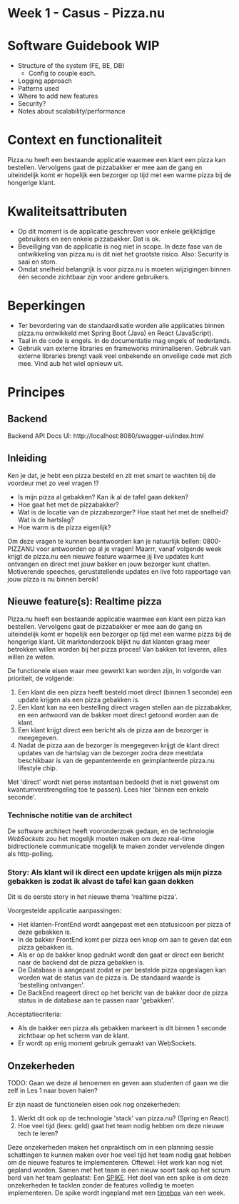# Week 1 - Casus - Pizza.nu

# Software Guidebook WIP

- Structure of the system (FE, BE, DB)
    - Config to couple each.
- Logging approach
- Patterns used
- Where to add new features
- Security?
- Notes about scalability/performance

# Context en functionaliteit

Pizza.nu heeft een bestaande applicatie waarmee een klant een pizza kan bestellen. Vervolgens gaat de pizzabakker er mee aan de gang en uiteindelijk komt er hopelijk een bezorger op tijd met een warme pizza bij de hongerige klant.

# Kwaliteitsattributen

- Op dit moment is de applicatie geschreven voor enkele gelijktijdige gebruikers en een enkele pizzabakker. Dat is ok.
- Beveiliging van de applicatie is nog niet in scope. In deze fase van de ontwikkeling van pizza.nu is dit niet het grootste risico. Also: Security is saai en stom.
-  Omdat snelheid belangrijk is voor pizza.nu is moeten wijzigingen binnen één seconde zichtbaar zijn voor andere gebruikers.


# Beperkingen

- Ter bevordering van de standaardisatie worden alle applicaties binnen pizza.nu ontwikkeld met Spring Boot (Java) en React (JavaScript).
- Taal in de code is engels. In de documentatie mag engels of nederlands.
- Gebruik van externe libraries en frameworks minimaliseren. Gebruik van externe libraries brengt vaak veel onbekende en onveilige code met zich mee. Vind aub het wiel opnieuw uit.

# Principes



## 

## Backend

Backend API Docs UI: http://localhost:8080/swagger-ui/index.html

## Inleiding

Ken je dat, je hebt een pizza besteld en zit met smart te wachten bij de voordeur met zo veel vragen !?

- Is mijn pizza al gebakken? Kan ik al de tafel gaan dekken?
- Hoe gaat het met de pizzabakker? 
- Wat is de locatie van de pizzabezorger? Hoe staat het met de snelheid? Wat is de hartslag?
- Hoe warm is de pizza eigenlijk? 

Om deze vragen te kunnen beantwoorden kan je natuurlijk bellen: 0800-PIZZANU voor antwoorden op al je vragen! Maarrr, vanaf volgende week krijgt de pizza.nu een nieuwe feature waarmee jij live updates kunt ontvangen en direct met jouw bakker en jouw bezorger kunt chatten. Motiverende speeches, geruststellende updates en live foto rapportage van jouw pizza is nu binnen bereik!

## Nieuwe feature(s): Realtime pizza

Pizza.nu heeft een bestaande applicatie waarmee een klant een pizza kan bestellen. Vervolgens gaat de pizzabakker er mee aan de gang en uiteindelijk komt er hopelijk een bezorger op tijd met een warme pizza bij de hongerige klant. Uit marktonderzoek blijkt nu dat klanten graag meer betrokken willen worden bij het pizza proces! Van bakken tot leveren, alles willen ze weten. 

De functionele eisen waar mee gewerkt kan worden zijn, in volgorde van prioriteit, de volgende:

1. Een klant die een pizza heeft besteld moet direct (binnen 1 seconde) een update krijgen als een pizza gebakken is.
1. Een klant kan na een bestelling direct vragen stellen aan de pizzabakker, en een antwoord van de bakker moet direct getoond worden aan de klant.
1. Een klant krijgt direct een bericht als de pizza aan de bezorger is meegegeven.
1. Nadat de pizza aan de bezorger is meegegeven krijgt de klant direct updates van de hartslag van de bezorger zodra deze meetdata beschikbaar is van de gepantenteerde en geimplanteerde pizza.nu lifestyle chip.

Met 'direct' wordt niet perse instantaan bedoeld (het is niet gewenst om kwantumverstrengeling toe te passen). Lees hier 'binnen een enkele seconde'.

### Technische notitie van de architect

De software architect heeft vooronderzoek gedaan, en de technologie *WebSockets* zou het mogelijk moeten maken om deze real-time bidirectionele communicatie mogelijk te maken zonder vervelende dingen als http-polling.

### Story: Als klant wil ik direct een update krijgen als mijn pizza gebakken is zodat ik alvast de tafel kan gaan dekken

Dit is de eerste story in het nieuwe thema 'realtime pizza'. 

Voorgestelde applicatie aanpassingen:
- Het klanten-FrontEnd wordt aangepast met een statusicoon per pizza of deze gebakken is.
- In de bakker FrontEnd komt per pizza een knop om aan te geven dat een pizza gebakken is.
- Als er op de bakker knop gedrukt wordt dan gaat er direct een bericht naar de backend dat de pizza gebakken is.
- De Database is aangepast zodat er per bestelde pizza opgeslagen kan worden wat de status van de pizza is. De standaard waarde is 'bestelling ontvangen'.
- De BackEnd reageert direct op het bericht van de bakker door de pizza status in de database aan te passen naar 'gebakken'.

Acceptatiecriteria:
- Als de bakker een pizza als gebakken markeert is dit binnen 1 seconde zichtbaar op het scherm van de klant.
- Er wordt op enig moment gebruik gemaakt van WebSockets.

## Onzekerheden

TODO: Gaan we deze al benoemen en geven aan studenten of gaan we die zelf in Les 1 naar boven halen?

Er zijn naast de functionelen eisen ook nog onzekerheden:

1. Werkt dit ook op de technologie 'stack' van pizza.nu? (Spring en React)
1. Hoe veel tijd (lees: geld) gaat het team nodig hebben om deze nieuwe tech te leren?

Deze onzekerheden maken het onpraktisch om in een planning sessie schattingen te kunnen maken over hoe veel tijd het team nodig gaat hebben om de nieuwe features te implementeren. Oftewel: Het werk kan nog niet gepland worden. Samen met het team is een nieuw soort taak op het scrum bord van het team geplaatst: Een [SPIKE](https://www.google.com/search?q=what+is+a+spike+in+scrum). Het doel van een spike is om deze onzekerheden te tacklen zonder de features volledig te moeten implementeren. De spike wordt ingepland met een [timebox](https://www.google.com/search?q=what+is+a+timebox+in+agile) van een week.